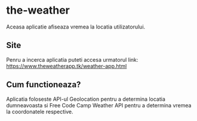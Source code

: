 # the-weather

Aceasa aplicatie afiseaza vremea la locatia utilizatorului.

## Site

Penru a incerca aplicatia puteti accesa urmatorul link:
https://www.theweatherapp.tk/weather-app.html

## Cum functioneaza?

Aplicatia foloseste API-ul Geolocation pentru a determina locatia dumneavoasta si Free Code Camp Weather API pentru a determina vremea la coordonatele respective.





